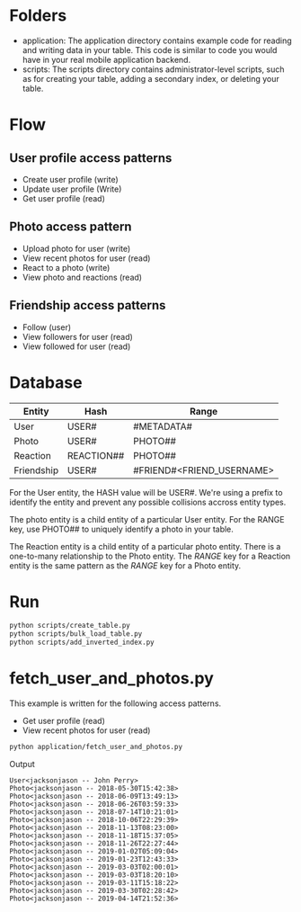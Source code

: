 # Folders
- application: The application directory contains example code for reading and writing data in your table. This code is similar to code you would have in your real mobile application backend.
- scripts: The scripts directory contains administrator-level scripts, such as for creating your table, adding a secondary index, or deleting your table.

# Flow

## User profile access patterns
- Create user profile (write)
- Update user profile (Write)
- Get user profile (read)

## Photo access pattern
- Upload photo for user (write)
- View recent photos for user (read)
- React to a photo (write)
- View photo and reactions (read)

## Friendship access patterns
- Follow (user)
- View followers for user (read)
- View followed for user (read)

# Database

| Entity | Hash | Range |
| -- | -- | -- |
| User | USER#<USERNAME> | #METADATA#<USERNAME> |
| Photo | USER#<USERNAME> | PHOTO#<USERNAME>#<TIMESTAMP> |
| Reaction | REACTION#<USERNAME>#<TYPE> | PHOTO#<USERNAME>#<TIMESTAMP> |
| Friendship | USER#<USERNAME> | #FRIEND#<FRIEND_USERNAME> |

For the User entity, the HASH value will be USER#<USERNAME>.
We're using a prefix to identify the entity and prevent any possible collisions accross entity types.

The photo entity is a child entity of a particular User entity. For the RANGE key, use PHOTO#<USERNAME>#<TIMESTAMP> to uniquely identify a photo in your table.

The Reaction entity is a child entity of a particular photo entity. There is a one-to-many relationship to the Photo entity. The *RANGE* key for a Reaction entity is the same pattern as the *RANGE* key for a Photo entity.

# Run

```bash
python scripts/create_table.py
python scripts/bulk_load_table.py
python scripts/add_inverted_index.py
```

# fetch_user_and_photos.py
This example is written for the following access patterns.
- Get user profile (read)
- View recent photos for user (read)

```bash
python application/fetch_user_and_photos.py
```

Output
```
User<jacksonjason -- John Perry>
Photo<jacksonjason -- 2018-05-30T15:42:38>
Photo<jacksonjason -- 2018-06-09T13:49:13>
Photo<jacksonjason -- 2018-06-26T03:59:33>
Photo<jacksonjason -- 2018-07-14T10:21:01>
Photo<jacksonjason -- 2018-10-06T22:29:39>
Photo<jacksonjason -- 2018-11-13T08:23:00>
Photo<jacksonjason -- 2018-11-18T15:37:05>
Photo<jacksonjason -- 2018-11-26T22:27:44>
Photo<jacksonjason -- 2019-01-02T05:09:04>
Photo<jacksonjason -- 2019-01-23T12:43:33>
Photo<jacksonjason -- 2019-03-03T02:00:01>
Photo<jacksonjason -- 2019-03-03T18:20:10>
Photo<jacksonjason -- 2019-03-11T15:18:22>
Photo<jacksonjason -- 2019-03-30T02:28:42>
Photo<jacksonjason -- 2019-04-14T21:52:36>
```